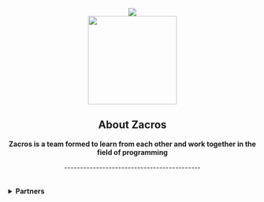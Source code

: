 <div align="center">
  <img src="https://readme-typing-svg.herokuapp.com?font=sans-serif&color=%fff&duration=5000&center=true&vCenter=true&lines=Welcome+to+Zacros+Team"><br>
  <img src="https://github.com/zacros-team.png" weight="180px" height="180px">
  <h2>About Zacros</h2>
  <b>Zacros is a team formed to learn from each other and work together in the field of programming</b>
</div>
<p align="center">-------------------------------------------</p>
<br>
<details>
  <summary><b>Partners</b></summary>
  <div align="center">
    <p>Gaada bng v:</p>
  </div>
</details>

